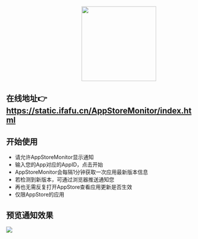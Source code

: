 <h1 align="center">
  <img src="http://www.zxlee.cn/AppStoreMonitorLogo.png" width="200" height="200" style="margin-left:100px"/>
</h1>  

## 在线地址👉 https://static.ifafu.cn/AppStoreMonitor/index.html

## 开始使用
* 请允许AppStoreMonitor显示通知
* 输入您的App对应的AppID，点击开始
* AppStoreMonitor会每隔1分钟获取一次应用最新版本信息
* 若检测到新版本，可通过浏览器推送通知您
* 再也无需反复打开AppStore查看应用更新是否生效
* 仅限AppStore的应用

## 预览通知效果
![](http://www.zxlee.cn/AppStoreMonitorLogoDemo1.png)
